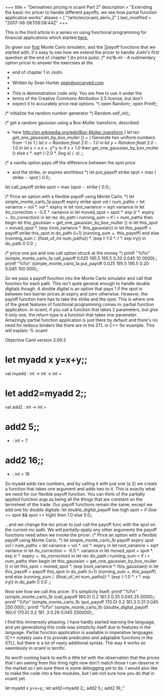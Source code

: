 +++
title = "Derivatives pricing in ocaml Part 2"
description = "Extending the basic mc pricer to handle different payoffs, we see how partial function application works"
aliases = [ "/articles/ocaml_deriv_2" ]
last_modified = "2007-06-06T08:58:44Z"
+++


This is the third article in a series on using functional programming
for financial applications which started [here.][5]

So given our [first][6] Monte Carlo simulator, and the [7]payoff
functions that we started with, it's easy to see how we extend the
pricer to handle Joshi's first question at the end of chapter 1 (to
price puts):
(* mc1b.ml - A rudimentary option pricer to answer the exercises at the
* end of chapter 1 in Joshi.
*
* Written by Sean Hunter <sean@uncarved.com>
*
* This is demonstration code only.  You are free to use it under the
* terms of the Creative Commons Attribution 2.5 license, but don't
* expect it to accurately price real options.
*)
open Random;;
open Printf;;

(* initialize the random number generator *)
Random.self_init;;

(* get a random gaussian using a Box-Muller transform, described
* here http://en.wikipedia.org/wiki/Box-Muller_transform *)
let rec get_one_gaussian_by_box_muller () =
(* Generate two uniform numbers from -1 to 1 *)
let x = Random.float 2.0 -. 1.0 in
let y = Random.float 2.0 -. 1.0 in
let s = x*.x +. y*.y in
if s > 1.0 then get_one_gaussian_by_box_muller ()
else x *. sqrt (-2.0 *. (log s) /. s)
;;

(* a vanilla option pays off the difference between the spot price
* and the strike, or expires worthless *)
let put_payoff strike spot =
max ( strike -. spot ) 0.0;;

let call_payoff strike spot =
max (spot -. strike ) 0.0;;

(* Price an option with a flexible payoff using Monte Carlo. *)
let simple_monte_carlo_1a payoff expiry strike spot vol r num_paths =
let variance = vol *. vol *. expiry in
let root_variance = sqrt variance in
let ito_correction = -0.5 *. variance in
let moved_spot = spot *. exp (r *. expiry +. ito_correction) in
let rec do_path i running_sum =
if i < num_paths then begin
let this_gaussian = get_one_gaussian_by_box_muller () in
let this_spot = moved_spot *. (exp (root_variance *. this_gaussian))
in
let this_payoff = payoff strike this_spot in
do_path (i+1) (running_sum +. this_payoff)
end
else (running_sum /. (float_of_int num_paths)) *. (exp (-1.0 *. r *. exp
iry))
in
do_path 0 0.0
;;

(* price one put and one call option struck at the money *)
printf "%f\n" (simple_monte_carlo_1a call_payoff 0.025 195.5 195.5 0.20 0.045 10
0000);;
printf "%f\n" (simple_monte_carlo_1a put_payoff 0.025 195.5 195.5 0.20 0.045 100
000);;

So we pass a payoff function into the Monte Carlo simulator and call
that function for each path. This isn't quite general enough to handle
double digitals though. A double digital is an option that pays 1 if
the spot is between two barrier prices at expiry and zero otherwise.
However, the payoff function here has to take the strike and the spot.
This is where one of the great features of functional programming comes
in: partial function application. In ocaml, if you call a function that
takes 2 parameters, but give it only one, the return type is a function
that takes one parameter. Amazingly partial function application is
just there by default and there's no need for tedious binders like
there are in the STL in C++ for example. This will explain:
% ocaml

Objective Caml version 3.09.3

# let myadd x y=x+y;;
val myadd : int -> int -> int = <fun>
# let add2=myadd 2;;
val add2 : int -> int = <fun>
# add2 5;;
- : int = 7
# add2 16;;
- : int = 18

So myadd adds two numbers, and by calling it with just one (a 2) we
create a function that takes one argument and adds two to it. This is
exactly what we need for our flexible payoff function. You can think of
the partially applied function args as being all the things that are
constant on the termsheet of the trade. Our payoff functions remain the
same, except we add one for double digitals:
let double_digital_payoff low high spot =
if (low <= spot && spot <= high) then 1.0
else 0.0;;

...and we change the mc pricer to just call the payoff func with the
spot on the current mc path. We will partially-apply any other
arguments the payoff functions need when we invoke the pricer:
(* Price an option with a flexible payoff using Monte Carlo. *)
let simple_monte_carlo_1b payoff expiry spot vol r num_paths =
let variance = vol *. vol *. expiry in
let root_variance = sqrt variance in
let ito_correction = -0.5 *. variance in
let moved_spot = spot *. exp (r *. expiry +. ito_correction) in
let rec do_path i running_sum =
if i < num_paths then begin
let this_gaussian = get_one_gaussian_by_box_muller () in
let this_spot = moved_spot *. (exp (root_variance *. this_gaussian))
in
let this_payoff = payoff this_spot in
do_path (i+1) (running_sum +. this_payoff)
end
else (running_sum /. (float_of_int num_paths)) *. (exp (-1.0 *. r *. exp
iry))
in
do_path 0 0.0
;;

Now see how we call this pricer. It's simplicity itself:
printf "%f\n" (simple_monte_carlo_1b (call_payoff 160.0) 0.2 161.3 0.35 0.045 25
0000);;
printf "%f\n" (simple_monte_carlo_1b (put_payoff 170.0) 0.2 161.3 0.31 0.045 250
000);;
printf "%f\n" (simple_monte_carlo_1b (double_digital_payoff 160.0 170.0) 0.2 161
.3 0.29 0.045 250000);;

I find this immensely pleasing. I have hardly started learning the
language, and yet generalising this code was simplicity itself due to
features in the language. Partial function application is available in
imperative languages (C++ notably uses it to provide predicates and
adaptable functions in the STL), but there is a lot of nasty additional
syntax. The way it works so seemlessly in ocaml is terrific.

Its worth coming back to earth a little bit with the observation that
the prices that I am seeing from this thing right now don't match those
I can observe in the market so I am sure there is some debugging yet to
do. I would also like to make the code into a few modules, but I am not
sure how you do that in ocaml yet.

[1]: http://www.uncarved.com/articles/ocaml_deriv_2
[2]: http://www.uncarved.com/
[3]: http://www.uncarved.com/articles/contact
[4]: http://www.uncarved.com/login/
[5]: http://www.uncarved.com/blog/ocaml_finance.mrk
[6]: http://www.uncarved.com/blog/ocaml_deriv_1.mrk
[7]: http://www.uncarved.com/blog/ocaml_finance.mrk
[8]: http://www.uncarved.com/tags/computers
[9]: mailto:sean@uncarved.com
[10]: http://creativecommons.org/licenses/by-sa/4.0/
let myadd x y=x+y;;
let add2=myadd 2;;
add2 5;;
add2 16;;"

